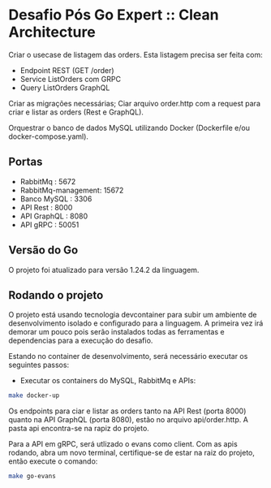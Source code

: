 # Desafio Pós Go Expert :: Clean Architecture

Criar o usecase de listagem das orders. Esta listagem precisa ser feita com:
- Endpoint REST (GET /order)
- Service ListOrders com GRPC
- Query ListOrders GraphQL

Criar as migrações necessárias;
Ciar arquivo order.http com a request para criar e listar as orders (Rest e GraphQL).

Orquestrar o banco de dados MySQL utilizando Docker (Dockerfile e/ou docker-compose.yaml).

## Portas
- RabbitMq : 5672 
- RabbitMq-management: 15672
- Banco MySQL : 3306
- API Rest : 8000
- API GraphQL : 8080
- API gRPC : 50051

## Versão do Go
O projeto foi atualizado para versão 1.24.2 da linguagem.

## Rodando o projeto
O projeto está usando tecnologia devcontainer para subir um ambiente de desenvolvimento isolado e configurado para a linguagem. A primeira vez irá demorar um pouco pois serão instalados todas as ferramentas e dependencias para a execução do desafio.

Estando no container de desenvolvimento, será necessário executar os seguintes passos:

- Executar os containers do MySQL, RabbitMq e APIs:
```bash
make docker-up
```

Os endpoints para ciar e listar as orders tanto na API Rest (porta 8000) quanto na API GraphQL (porta 8080), estão no arquivo api/order.http. A pasta api encontra-se na rapiz do projeto.

Para a API em gRPC, será utlizado o evans como client. Com as apis rodando, abra um novo terminal, certifique-se de estar na raiz do projeto, então execute o comando:
```bash
make go-evans
```